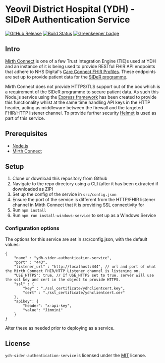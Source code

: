 Yeovil District Hospital (YDH) - SIDeR Authentication Service
==========================================
[![GitHub Release](https://img.shields.io/github/release/Fdawgs/ydh-sider-authentication-service.svg)](https://github.com/Fdawgs/ydh-sider-authentication-service/releases/latest/) [![Build Status](https://travis-ci.org/Fdawgs/ydh-sider-authentication-service.svg?branch=master)](https://travis-ci.org/Fdawgs/ydh-sider-authentication-service) [![Greenkeeper badge](https://badges.greenkeeper.io/Fdawgs/ydh-sider-authentication-service.svg)](https://greenkeeper.io/)

## Intro
[Mirth Connect](https://github.com/nextgenhealthcare/connect) is one of a few Trust Integration Engine (TIE)s used at YDH and an instance of it is being used to provide RESTful FHIR API endpoints that adhere to NHS Digital's [Care Connect FHIR Profiles](https://nhsconnect.github.io/CareConnectAPI/). These endpoints are set up to provide patient data for the [SIDeR programme](https://www.somersetccg.nhs.uk/your-health/sharing-your-information/sider/).

Mirth Connect does not provide HTTPS/TLS support out of the box which is a requirement of the SIDeR programme to secure patient data. As such this Node.js service using the [Express framework](https://expressjs.com/) has been created to provide this functionality whilst at the same time handling API keys in the HTTP header, acting as middleware between the firewall and the targeted FHIR/HTTP listener channel.
To provide further security [Helmet](https://helmetjs.github.io/) is used as part of this service.

## Prerequisites
- [Node.js](https://nodejs.org/en/)
- [Mirth Connect](https://github.com/nextgenhealthcare/connect)



## Setup
1. Clone or download this repository from Github
2. Navigate to the repo directory using a CLI (after it has been extracted if downloaded as ZIP)
3. Set up the config of the service in `src/config.json`
4. Ensure the port of the service is different from the HTTP/FHIR listener channel in Mirth Connect that it is providing SSL connectivity for
5. Run `npm install`
6. Run `npm run install-windows-service` to set up as a Windows Service

### Configuration options

The options for this service are set in src/config.json, with the default values:

```jsonc
{
	"name" : "ydh-sider-authentication-service",
	"port" : "443",
	"listener_url" : "http://localhost:444", // url and port of what the Mirth Connect FHIR/HTTP Listener channel is listening on.
	"USE_HTTPS": true, // If USE_HTTPS set to true, server will use the ssl key and cert in the object to provide HTTPS.
	"ssl" : {
		"key" : "./ssl_certificate/ydhclientcert.key",
		"cert" : "./ssl_certificate/ydhclientcert.cer"
	},
	"apikey": {
		"header": "x-api-key",
		"value": "Jimmini"
	}
}
```

Alter these as needed prior to deploying as a service.

## License
`ydh-sider-authentication-service` is licensed under the [MIT](https://github.com/Fdawgs/ydh-sider-authentication-service/blob/master/LICENSE) license.
